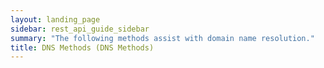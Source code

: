 ```yaml
---
layout: landing_page
sidebar: rest_api_guide_sidebar
summary: "The following methods assist with domain name resolution."
title: DNS Methods (DNS Methods)
---
```

